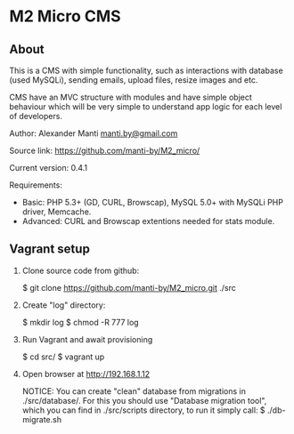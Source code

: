M2 Micro CMS
============

About
-----

This is a CMS with simple functionality, such as interactions with 
database (used MySQLi), sending emails, upload files, resize images and etc.

CMS have an MVC structure with modules and have simple object behaviour
which will be very simple to understand app logic for each level of developers.

Author: Alexander Manti <manti.by@gmail.com>

Source link: https://github.com/manti-by/M2_micro/

Current version: 0.4.1

Requirements:

- Basic: PHP 5.3+ (GD, CURL, Browscap), MySQL 5.0+ with MySQLi PHP driver, Memcache.
- Advanced: CURL and Browscap extentions needed for stats module.


Vagrant setup
-------------

1. Clone source code from github:

    $ git clone https://github.com/manti-by/M2_micro.git ./src

2. Create "log" directory:

    $ mkdir log
    $ chmod -R 777 log

3. Run Vagrant and await provisioning

    $ cd src/
    $ vagrant up

4. Open browser at http://192.168.1.12

    NOTICE:
    You can create "clean" database from migrations in ./src/database/. 
    For this you should use "Database migration tool", which you can find 
    in ./src/scripts directory, to run it simply call: $ ./db-migrate.sh

